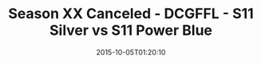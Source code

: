 ---
title: Season XX Canceled - DCGFFL - S11 Silver vs S11 Power Blue
teams-score:
- team: _teams/s11-silver.md
  score: 13
- team: _teams/s11-power-blue.md
  score: 12
mvp: Billy Kramer (Silver), Haskell N. (Power Blue)
game-ball: ''
season: 11
week: 4
date: '2015-10-05T01:20:10'
pageid: season-xi-week-4-943-vs-940
---